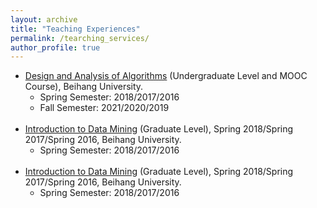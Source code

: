 ```yaml
---
layout: archive
title: "Teaching Experiences"
permalink: /tearching_services/
author_profile: true
---
```


<ul>
        <li><a href="https://www.icourse163.org/course/BUAA-1449777166" target="_blank">Design and Analysis of Algorithms</a> (Undergraduate Level and MOOC Course), Beihang University.
            <ul>
                <li>Spring Semester: 2018/2017/2016</li>
                <li>Fall Semester: 2021/2020/2019</li>
            </ul>
        </li><br>
        <li><a href="" target="_blank">Introduction to Data Mining</a> (Graduate Level), Spring 2018/Spring 2017/Spring 2016, Beihang University.
            <ul>
                <li>Spring Semester: 2018/2017/2016</li>
            </ul>
        </li><br>
        <li><a href="" target="_blank">Introduction to Data Mining</a> (Graduate Level), Spring 2018/Spring 2017/Spring 2016, Beihang University.
            <ul>
                <li>Spring Semester: 2018/2017/2016</li>
            </ul>
        </li><br>

</ul>
